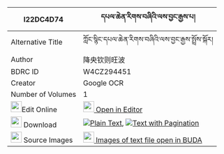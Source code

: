 |I22DC4D74|དཔལ་ཆེན་རིགས་བཞིའི་ལས་བྱང་རྒྱས་པ། 
| --- | --- 
|Alternative Title |ཀློང་སྙིང་དཔལ་ཆེན་རིགས་བཞིའི་ལས་བྱང་རྒྱས་སྤྲོས་སྐོར།
|Author| 降央钦则旺波
|BDRC ID | W4CZ294451
|Creator | Google OCR
|Number of Volumes| 1
|<img width="25" src="https://img.icons8.com/color/25/000000/edit-property.png">Edit Online| [<img width="25" src="https://avatars.githubusercontent.com/u/45091458?s=200&v=4"> Open in Editor](http://editor.openpecha.org/I22DC4D74)
|<img width="25" src="https://img.icons8.com/fluent/48/000000/download-2.png"/>  Download | [![](https://img.icons8.com/color/20/000000/txt.png)Plain Text](https://github.com/Openpecha/I22DC4D74/releases/download/v1/pal_chen_rikshyi_i_lejang_gyep_plain_I22DC4D74.zip), [![](https://img.icons8.com/color/20/000000/txt.png)Text with Pagination](https://github.com/Openpecha/I22DC4D74/releases/download/v1/pal_chen_rikshyi_i_lejang_gyep_pages_I22DC4D74.zip)
|<img width="25" src="https://img.icons8.com/plasticine/100/000000/pictures-folder.png"/>  Source Images | [<img width="25" src="https://library.bdrc.io/icons/BUDA-small.svg"> Images of text file open in BUDA](https://library.bdrc.io/show/bdr:W4CZ294451)